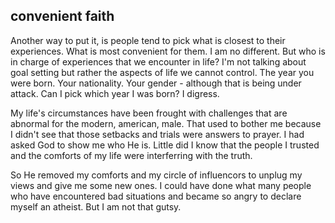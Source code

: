 ## convenient faith
Another way to put it, is people tend to pick what is closest to their experiences. What is most convenient for them. I am no different. But who is in charge of experiences that we encounter in life? I'm not talking about goal setting but rather the aspects of life we cannot control. The year you were born. Your nationality. Your gender - although that is being under attack. Can I pick which year I was born? I digress.

My life's circumstances have been frought with challenges that are abnormal for the modern, american, male. That used to bother me because I didn't see that those setbacks and trials were answers to prayer. I had asked God to show me who He is. Little did I know that the people I trusted and the comforts of my life were interferring with the truth. 

So He removed my comforts and my circle of influencors to unplug my views and give me some new ones. I could have done what many people who have encountered bad situations and became so angry to declare myself an atheist. But I am not that gutsy. 
